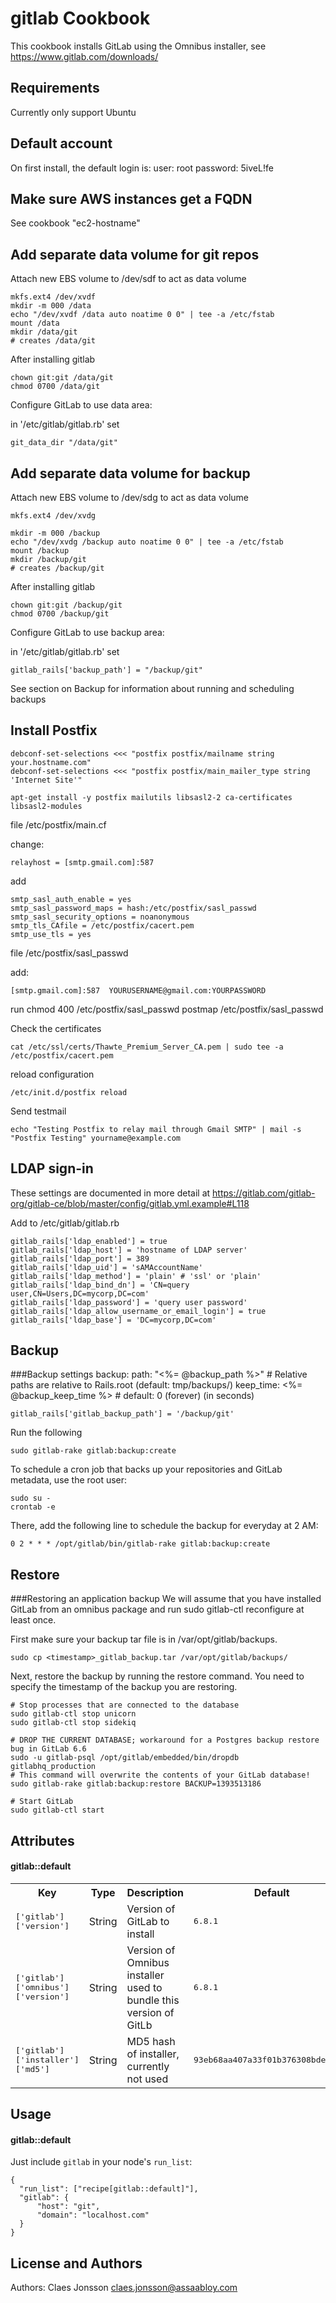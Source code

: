 gitlab Cookbook
===============
This cookbook installs GitLab using the Omnibus installer, see <a href="https://www.gitlab.com/downloads/">https://www.gitlab.com/downloads/</a>


Requirements
------------
Currently only support Ubuntu


Default account
---------------
On first install, the default login is:
user: root
password: 5iveL!fe

Make sure AWS instances get a FQDN
----------------------------------

See cookbook "ec2-hostname"


Add separate data volume for git repos
---------------------------------------

Attach new EBS volume to /dev/sdf to act as data volume

    mkfs.ext4 /dev/xvdf
    mkdir -m 000 /data
    echo "/dev/xvdf /data auto noatime 0 0" | tee -a /etc/fstab
    mount /data
    mkdir /data/git
    # creates /data/git

After installing gitlab

    chown git:git /data/git
    chmod 0700 /data/git

Configure GitLab to use data area:

in '/etc/gitlab/gitlab.rb' set

    git_data_dir "/data/git"


Add separate data volume for backup
---------------------------------------

Attach new EBS volume to /dev/sdg to act as data volume

    mkfs.ext4 /dev/xvdg
    
    mkdir -m 000 /backup
    echo "/dev/xvdg /backup auto noatime 0 0" | tee -a /etc/fstab
    mount /backup
    mkdir /backup/git
    # creates /backup/git

After installing gitlab

    chown git:git /backup/git
    chmod 0700 /backup/git


Configure GitLab to use backup area:

in '/etc/gitlab/gitlab.rb' set

    gitlab_rails['backup_path'] = "/backup/git"

See section on Backup for information about running and scheduling backups



Install Postfix
---------------

    debconf-set-selections <<< "postfix postfix/mailname string your.hostname.com"
    debconf-set-selections <<< "postfix postfix/main_mailer_type string 'Internet Site'"
    
    apt-get install -y postfix mailutils libsasl2-2 ca-certificates libsasl2-modules


file /etc/postfix/main.cf

change:

    relayhost = [smtp.gmail.com]:587
    
add

    smtp_sasl_auth_enable = yes
    smtp_sasl_password_maps = hash:/etc/postfix/sasl_passwd
    smtp_sasl_security_options = noanonymous
    smtp_tls_CAfile = /etc/postfix/cacert.pem
    smtp_use_tls = yes


file /etc/postfix/sasl_passwd

add:

    [smtp.gmail.com]:587  YOURUSERNAME@gmail.com:YOURPASSWORD

run
    chmod 400 /etc/postfix/sasl_passwd
    postmap /etc/postfix/sasl_passwd


Check the certificates

    cat /etc/ssl/certs/Thawte_Premium_Server_CA.pem | sudo tee -a /etc/postfix/cacert.pem

reload configuration

    /etc/init.d/postfix reload

Send testmail

    echo "Testing Postfix to relay mail through Gmail SMTP" | mail -s "Postfix Testing" yourname@example.com



LDAP sign-in
------------

These settings are documented in more detail at
https://gitlab.com/gitlab-org/gitlab-ce/blob/master/config/gitlab.yml.example#L118

Add to /etc/gitlab/gitlab.rb

    gitlab_rails['ldap_enabled'] = true
    gitlab_rails['ldap_host'] = 'hostname of LDAP server'
    gitlab_rails['ldap_port'] = 389
    gitlab_rails['ldap_uid'] = 'sAMAccountName'
    gitlab_rails['ldap_method'] = 'plain' # 'ssl' or 'plain'
    gitlab_rails['ldap_bind_dn'] = 'CN=query user,CN=Users,DC=mycorp,DC=com'
    gitlab_rails['ldap_password'] = 'query user password'
    gitlab_rails['ldap_allow_username_or_email_login'] = true
    gitlab_rails['ldap_base'] = 'DC=mycorp,DC=com'



Backup
------

###Backup settings
  backup:
    path: "<%= @backup_path %>"   # Relative paths are relative to Rails.root (default: tmp/backups/)
    keep_time: <%= @backup_keep_time %>   # default: 0 (forever) (in seconds)

    gitlab_rails['gitlab_backup_path'] = '/backup/git'

Run the following

    sudo gitlab-rake gitlab:backup:create


To schedule a cron job that backs up your repositories and GitLab metadata, use the root user:

    sudo su -
    crontab -e

There, add the following line to schedule the backup for everyday at 2 AM:

    0 2 * * * /opt/gitlab/bin/gitlab-rake gitlab:backup:create



Restore
-------

###Restoring an application backup
We will assume that you have installed GitLab from an omnibus package and run sudo gitlab-ctl reconfigure at least once.

First make sure your backup tar file is in /var/opt/gitlab/backups.

    sudo cp <timestamp>_gitlab_backup.tar /var/opt/gitlab/backups/

Next, restore the backup by running the restore command. You need to specify the timestamp of the backup you are restoring.

    # Stop processes that are connected to the database
    sudo gitlab-ctl stop unicorn
    sudo gitlab-ctl stop sidekiq
    
    # DROP THE CURRENT DATABASE; workaround for a Postgres backup restore bug in GitLab 6.6
    sudo -u gitlab-psql /opt/gitlab/embedded/bin/dropdb gitlabhq_production
    # This command will overwrite the contents of your GitLab database!
    sudo gitlab-rake gitlab:backup:restore BACKUP=1393513186
    
    # Start GitLab
    sudo gitlab-ctl start


Attributes
----------
#### gitlab::default
<table>
  <tr>
    <th>Key</th>
    <th>Type</th>
    <th>Description</th>
    <th>Default</th>
  </tr>
  <tr>
    <td><tt>['gitlab']['version']</tt></td>
    <td>String</td>
    <td>Version of GitLab to install</td>
    <td><tt>6.8.1</tt></td>
  </tr>
  <tr>
    <td><tt>['gitlab']['omnibus']['version']</tt></td>
    <td>String</td>
    <td>Version of Omnibus installer used to bundle this version of GitLb</td>
    <td><tt>6.8.1</tt></td>
  </tr>
  <tr>
    <td><tt>['gitlab']['installer']['md5']</tt></td>
    <td>String</td>
    <td>MD5 hash of installer, currently not used</td>
    <td><tt>93eb68aa407a33f01b376308bde0b465</tt></td>
  </tr>
</table>

Usage
-----
#### gitlab::default
Just include `gitlab` in your node's `run_list`:

    {
      "run_list": ["recipe[gitlab::default]"],
      "gitlab": {
          "host": "git",
          "domain": "localhost.com"
      }
    }

License and Authors
-------------------
Authors: Claes Jonsson claes.jonsson@assaabloy.com

